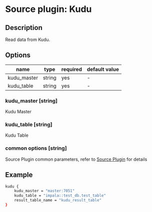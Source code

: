 # Source plugin: Kudu

## Description

Read data from Kudu.

## Options

| name           | type   | required | default value |
| -------------- | ------ | -------- | ------------- |
| kudu_master            | string | yes      | -             |
| kudu_table       | string | yes      | -         |


### kudu_master [string]

Kudu Master

### kudu_table [string]

Kudu Table

### common options [string]

Source Plugin common parameters, refer to [Source Plugin](./source-plugin.md) for details

## Example

```bash
kudu {
    kudu_master = "master:7051"
    kudu_table = "impala::test_db.test_table"
    result_table_name = "kudu_result_table"
}
```


